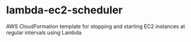 # lambda-ec2-scheduler
AWS CloudFormation template for stopping and starting EC2 instances at regular intervals using Lambda
